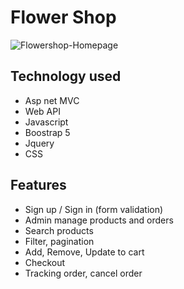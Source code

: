 # Flower Shop
![Flowershop-Homepage](https://github.com/vinbuddy/FlowerShop/assets/94288269/e13bd5c9-e363-4d86-a033-3c3612557336)
## Technology used
 - Asp net MVC
 - Web API
 - Javascript
 - Boostrap 5
 - Jquery
 - CSS
## Features
- Sign up / Sign in (form validation)
- Admin manage products and orders
- Search products
- Filter, pagination 
- Add, Remove, Update to cart
- Checkout
- Tracking order, cancel order
